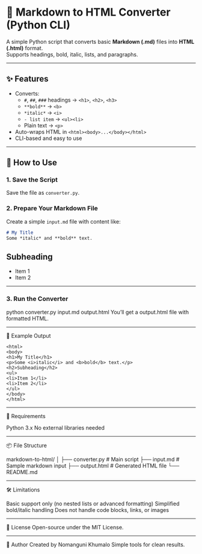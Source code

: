 # 🔄 Markdown to HTML Converter (Python CLI)

A simple Python script that converts basic **Markdown (.md)** files into **HTML (.html)** format.  
Supports headings, bold, italic, lists, and paragraphs.

---

## ✨ Features

- Converts:
  - `#`, `##`, `###` headings → `<h1>`, `<h2>`, `<h3>`
  - `**bold**` → `<b>`
  - `*italic*` → `<i>`
  - `- list item` → `<ul><li>`
  - Plain text → `<p>`
- Auto-wraps HTML in `<html><body>...</body></html>`
- CLI-based and easy to use

---

## 🚀 How to Use

### 1. Save the Script

Save the file as `converter.py`.

### 2. Prepare Your Markdown File

Create a simple `input.md` file with content like:

```markdown
# My Title
Some *italic* and **bold** text.
```
## Subheading

- Item 1
- Item 2

---

### 3. Run the Converter

python converter.py input.md output.html
You’ll get a output.html file with formatted HTML.

---

📁 Example Output

```
<html>
<body>
<h1>My Title</h1>
<p>Some <i>italic</i> and <b>bold</b> text.</p>
<h2>Subheading</h2>
<ul>
<li>Item 1</li>
<li>Item 2</li>
</ul>
</body>
</html>
```

---

🔧 Requirements

Python 3.x
No external libraries needed

---

📦 File Structure

markdown-to-html/
│
├── converter.py        # Main script
├── input.md            # Sample markdown input
├── output.html         # Generated HTML file
└── README.md

---

🛠 Limitations

Basic support only (no nested lists or advanced formatting)
Simplified bold/italic handling
Does not handle code blocks, links, or images

---

📄 License
Open-source under the MIT License.

---

🙋 Author
Created by Nomanguni Khumalo
Simple tools for clean results.
